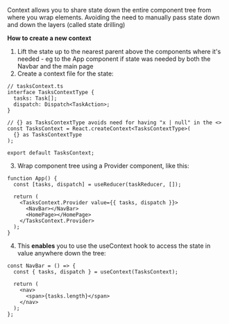 Context allows you to share state down the entire component tree from where you wrap elements. Avoiding the need to manually pass state down and down the layers (called state drilling)

**How to create a new context**
1. Lift the state up to the nearest parent above the components where it's needed - eg to the App component if state was needed by both the Navbar and the main page
2. Create a context file for the state:
```
// tasksContext.ts
interface TasksContextType {
  tasks: Task[];
  dispatch: Dispatch<TaskAction>;
}

// {} as TasksContextType avoids need for having "x | null" in the <>
const TasksContext = React.createContext<TasksContextType>(
  {} as TasksContextType
);

export default TasksContext;
```
3. Wrap component tree using a Provider component, like this:
```
function App() {
  const [tasks, dispatch] = useReducer(taskReducer, []);
  
  return (
    <TasksContext.Provider value={{ tasks, dispatch }}>
      <NavBar></NavBar>
      <HomePage></HomePage>
    </TasksContext.Provider>
  );
}
```
4. This **enables** you to use the useContext hook to access the state in value anywhere down the tree:
```
const NavBar = () => {
  const { tasks, dispatch } = useContext(TasksContext);

  return (
    <nav>
      <span>{tasks.length}</span>
    </nav>
  );
};
```